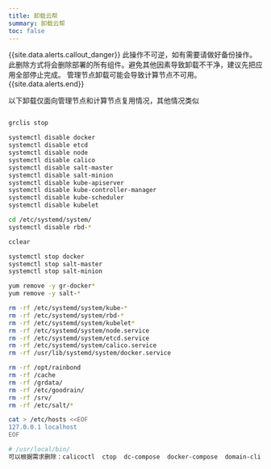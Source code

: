 ```yaml
--- 
title: 卸载云帮
summary: 卸载云帮
toc: false
---
```



{{site.data.alerts.callout_danger}}
此操作不可逆，如有需要请做好备份操作。此删除方式将会删除部署的所有组件。避免其他因素导致卸载不干净，建议先把应用全部停止完成。
管理节点卸载可能会导致计算节点不可用。
{{site.data.alerts.end}}

以下卸载仅面向管理节点和计算节点复用情况，其他情况类似

```bash

grclis stop

systemctl disable docker
systemctl disable etcd
systemctl disable node
systemctl disable calico
systemctl disable salt-master
systemctl disable salt-minion
systemctl disable kube-apiserver
systemctl disable kube-controller-manager
systemctl disable kube-scheduler
systemctl disable kubelet

cd /etc/systemd/system/
systemctl disable rbd-*

cclear

systemctl stop docker
systemctl stop salt-master
systemctl stop salt-minion

yum remove -y gr-docker*
yum remove -y salt-*

rm -rf /etc/systemd/system/kube-*
rm -rf /etc/systemd/system/rbd-*
rm -rf /etc/systemd/system/kubelet*
rm -rf /etc/systemd/system/node.service
rm -rf /etc/systemd/system/etcd.service
rm -rf /etc/systemd/system/calico.service
rm -rf /usr/lib/systemd/system/docker.service

rm -rf /opt/rainbond
rm -rf /cache
rm -rf /grdata/
rm -rf /etc/goodrain/
rm -rf /srv/
rm -rf /etc/salt/*

cat > /etc/hosts <<EOF
127.0.0.1 localhost
EOF

# /usr/local/bin/
可以根据需求删除：calicoctl  ctop  dc-compose  docker-compose  domain-cli  etcdctl  grcert  grctl  kubectl  kubelet  node  scope  yq
```
